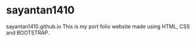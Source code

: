 # sayantan1410
sayantan1410.github.io
This is my port folio website made using HTML, CSS and BOOTSTRAP.
